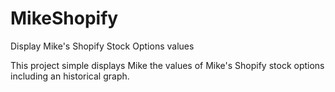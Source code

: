 # MikeShopify
Display Mike's Shopify Stock Options values

This project simple displays Mike the values of Mike's Shopify stock options including an historical graph.
